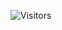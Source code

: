 ![Visitors](https://api.visitorbadge.io/api/visitors?path=https%3A%2F%2Fgithub.com%2Fhenridevv&countColor=%23ba68c8&style=flat&labelStyle=upper)
